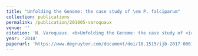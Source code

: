 ```yaml
---
title: "Unfolding the Genome: the case study of \em P. falciparum"
collection: publications
permalink: /publication/201805-varoquaux
venue: ''
citation: 'N. Varoquaux. <b>Unfolding the Genome: the case study of <i>P. falciparum</i></b>, <i>The International Journal of Biostatistics,</i> May 2018'
year: '2018'
paperurl: 'https://www.degruyter.com/document/doi/10.1515/ijb-2017-0061/html'
---
```

